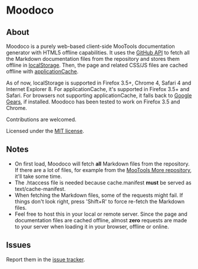 Moodoco
=======

About
-----

Moodoco is a purely web-based client-side MooTools documentation generator with HTML5 offline capabilities. It uses the [GitHub API](http://develop.github.com/) to fetch all the Markdown documentation files from the repository and stores them offline in [localStorage](http://dev.w3.org/html5/webstorage/). Then, the page and related CSS/JS files are cached offline with [applicationCache](http://www.w3.org/TR/html5/offline.html).

As of now, localStorage is supported in Firefox 3.5+, Chrome 4, Safari 4 and Internet Explorer 8. For applicationCache, it's supported in Firefox 3.5+ and Safari. For browsers not supporting applicationCache, it falls back to [Google Gears](http://code.google.com/apis/gears/), if installed. Moodoco has been tested to work on Firefox 3.5 and Chrome.

Contributions are welcomed.

Licensed under the [MIT license](http://www.opensource.org/licenses/mit-license.php).

Notes
-----

* On first load, Moodoco will fetch **all** Markdown files from the repository. If there are a lot of files, for example from the [MooTools More repository](http://github.com/mootools/mootools-more/), it'll take some time.
* The .htaccess file is needed because cache.manifest **must** be served as text/cache-manifest.
* When fetching the Markdown files, some of the requests might fail. If things don't look right, press 'Shift+R' to force re-fetch the Markdown files.
* Feel free to host this in your local or remote server. Since the page and documentation files are cached offline, almost **zero** requests are made to your server when loading it in your browser, offline or online.

Issues
------

Report them in the [issue tracker](http://github.com/cheeaun/moodoco/issues).